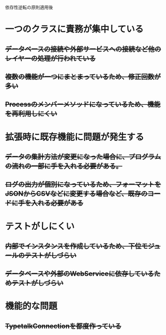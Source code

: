 ﻿依存性逆転の原則適用後

# 一つのクラスに責務が集中している
## ~~データベースの接続や外部サービスへの接続など他のレイヤーの処理が行われている~~ 
## ~~複数の機能が一つにまとまっているため、修正回数が多い~~
## ~~Processのメンバーメソッドになっているため、機能を再利用しにくい~~

# 拡張時に既存機能に問題が発生する
## ~~データの集計方法が変更になった場合に、プログラムの流れの一部に手を入れる必要がある。~~
## ~~ログの出力が個別になっているため、フォーマットをJSONからCSVなどに変更する場合など、既存のコードに手を入れる必要がある~~

# テストがしにくい
## ~~内部でインスタンスを作成しているため、下位モジュールのテストがしづらい~~
## ~~データベースや外部のWebServiceに依存しているためテストがしづらい~~

# 機能的な問題
## ~~TypetalkConnectionを都度作っている~~
